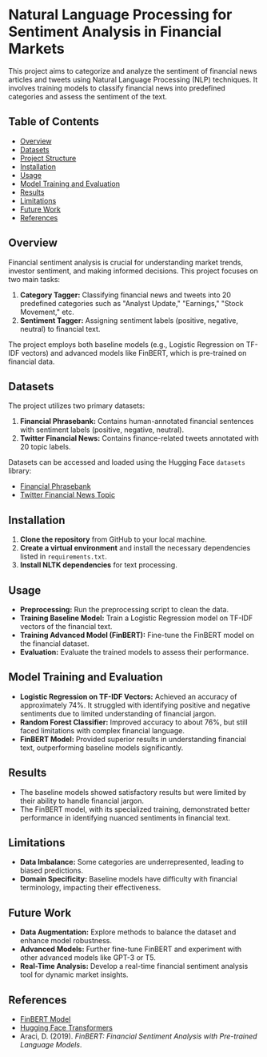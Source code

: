 # Natural Language Processing for Sentiment Analysis in Financial Markets

This project aims to categorize and analyze the sentiment of financial news articles and tweets using Natural Language Processing (NLP) techniques. It involves training models to classify financial news into predefined categories and assess the sentiment of the text.

## Table of Contents

- [Overview](#overview)
- [Datasets](#datasets)
- [Project Structure](#project-structure)
- [Installation](#installation)
- [Usage](#usage)
- [Model Training and Evaluation](#model-training-and-evaluation)
- [Results](#results)
- [Limitations](#limitations)
- [Future Work](#future-work)
- [References](#references)

## Overview

Financial sentiment analysis is crucial for understanding market trends, investor sentiment, and making informed decisions. This project focuses on two main tasks:
1. **Category Tagger:** Classifying financial news and tweets into 20 predefined categories such as "Analyst Update," "Earnings," "Stock Movement," etc.
2. **Sentiment Tagger:** Assigning sentiment labels (positive, negative, neutral) to financial text.

The project employs both baseline models (e.g., Logistic Regression on TF-IDF vectors) and advanced models like FinBERT, which is pre-trained on financial data.

## Datasets

The project utilizes two primary datasets:
1. **Financial Phrasebank:** Contains human-annotated financial sentences with sentiment labels (positive, negative, neutral).
2. **Twitter Financial News:** Contains finance-related tweets annotated with 20 topic labels.

Datasets can be accessed and loaded using the Hugging Face `datasets` library:
- [Financial Phrasebank](https://huggingface.co/datasets/financial_phrasebank)
- [Twitter Financial News Topic](https://huggingface.co/datasets/zeroshot/twitter-financial-news-topic)


## Installation

1. **Clone the repository** from GitHub to your local machine.
2. **Create a virtual environment** and install the necessary dependencies listed in `requirements.txt`.
3. **Install NLTK dependencies** for text processing.

## Usage

- **Preprocessing:** Run the preprocessing script to clean the data.
- **Training Baseline Model:** Train a Logistic Regression model on TF-IDF vectors of the financial text.
- **Training Advanced Model (FinBERT):** Fine-tune the FinBERT model on the financial dataset.
- **Evaluation:** Evaluate the trained models to assess their performance.

## Model Training and Evaluation

- **Logistic Regression on TF-IDF Vectors:** Achieved an accuracy of approximately 74%. It struggled with identifying positive and negative sentiments due to limited understanding of financial jargon.
- **Random Forest Classifier:** Improved accuracy to about 76%, but still faced limitations with complex financial language.
- **FinBERT Model:** Provided superior results in understanding financial text, outperforming baseline models significantly.

## Results

- The baseline models showed satisfactory results but were limited by their ability to handle financial jargon.
- The FinBERT model, with its specialized training, demonstrated better performance in identifying nuanced sentiments in financial text.

## Limitations

- **Data Imbalance:** Some categories are underrepresented, leading to biased predictions.
- **Domain Specificity:** Baseline models have difficulty with financial terminology, impacting their effectiveness.

## Future Work

- **Data Augmentation:** Explore methods to balance the dataset and enhance model robustness.
- **Advanced Models:** Further fine-tune FinBERT and experiment with other advanced models like GPT-3 or T5.
- **Real-Time Analysis:** Develop a real-time financial sentiment analysis tool for dynamic market insights.

## References

- [FinBERT Model](https://huggingface.co/ProsusAI/finbert)
- [Hugging Face Transformers](https://huggingface.co/transformers/)
- Araci, D. (2019). *FinBERT: Financial Sentiment Analysis with Pre-trained Language Models*.


